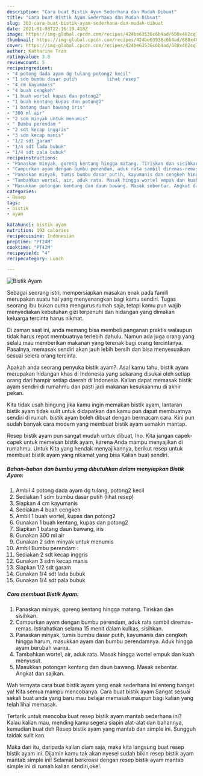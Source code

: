```yaml
---
description: "Cara buat Bistik Ayam Sederhana dan Mudah Dibuat"
title: "Cara buat Bistik Ayam Sederhana dan Mudah Dibuat"
slug: 303-cara-buat-bistik-ayam-sederhana-dan-mudah-dibuat
date: 2021-01-08T22:16:19.418Z
image: https://img-global.cpcdn.com/recipes/424be63536c6b4ad/680x482cq70/bistik-ayam-foto-resep-utama.jpg
thumbnail: https://img-global.cpcdn.com/recipes/424be63536c6b4ad/680x482cq70/bistik-ayam-foto-resep-utama.jpg
cover: https://img-global.cpcdn.com/recipes/424be63536c6b4ad/680x482cq70/bistik-ayam-foto-resep-utama.jpg
author: Katharine Tran
ratingvalue: 3.8
reviewcount: 5
recipeingredient:
- "4 potong dada ayam dg tulang potong2 kecil"
- "1 sdm bumbu dasar putih           lihat resep"
- "4 cm kayumanis"
- "4 buah cengkeh"
- "1 buah wortel kupas dan potong2"
- "1 buah kentang kupas dan potong2"
- "1 batang daun bawang iris"
- "300 ml air"
- "2 sdm minyak untuk menumis"
- " Bumbu perendam "
- "2 sdt kecap inggris"
- "3 sdm kecap manis"
- "1/2 sdt garam"
- "1/4 sdt lada bubuk"
- "1/4 sdt pala bubuk"
recipeinstructions:
- "Panaskan minyak, goreng kentang hingga matang. Tiriskan dan sisihkan."
- "Campurkan ayam dengan bumbu perendam, aduk rata sambil diremas-remas. Istirahatkan selama 15 menit dalam kulkas, sisihkan."
- "Panaskan minyak, tumis bumbu dasar putih, kayumanis dan cengkeh hingga harum, masukkan ayam dan bumbu perendamnya. Aduk hingga ayam berubah warna."
- "Tambahkan wortel, air, aduk rata. Masak hingga wortel empuk dan kuah menyusut."
- "Masukkan potongan kentang dan daun bawang. Masak sebentar. Angkat dan sajikan."
categories:
- Resep
tags:
- bistik
- ayam

katakunci: bistik ayam 
nutrition: 193 calories
recipecuisine: Indonesian
preptime: "PT24M"
cooktime: "PT42M"
recipeyield: "4"
recipecategory: Lunch

---
```



![Bistik Ayam](https://img-global.cpcdn.com/recipes/424be63536c6b4ad/680x482cq70/bistik-ayam-foto-resep-utama.jpg)

Sebagai seorang istri, mempersiapkan masakan enak pada famili merupakan suatu hal yang menyenangkan bagi kamu sendiri. Tugas seorang ibu bukan cuma mengurus rumah saja, tetapi kamu pun wajib menyediakan kebutuhan gizi terpenuhi dan hidangan yang dimakan keluarga tercinta harus nikmat.

Di zaman  saat ini, anda memang bisa membeli panganan praktis walaupun tidak harus repot membuatnya terlebih dahulu. Namun ada juga orang yang selalu mau memberikan makanan yang terenak bagi orang tercintanya. Pasalnya, memasak sendiri akan jauh lebih bersih dan bisa menyesuaikan sesuai selera orang tercinta. 



Apakah anda seorang penyuka bistik ayam?. Asal kamu tahu, bistik ayam merupakan hidangan khas di Indonesia yang sekarang disukai oleh setiap orang dari hampir setiap daerah di Indonesia. Kalian dapat memasak bistik ayam sendiri di rumahmu dan pasti jadi makanan kesukaanmu di akhir pekan.

Kita tidak usah bingung jika kamu ingin memakan bistik ayam, lantaran bistik ayam tidak sulit untuk didapatkan dan kamu pun dapat membuatnya sendiri di rumah. bistik ayam boleh dibuat dengan bermacam cara. Kini pun sudah banyak cara modern yang membuat bistik ayam semakin mantap.

Resep bistik ayam pun sangat mudah untuk dibuat, lho. Kita jangan capek-capek untuk memesan bistik ayam, karena Anda mampu menyajikan di rumahmu. Untuk Kita yang hendak menyajikannya, berikut resep untuk membuat bistik ayam yang nikamat yang bisa Kalian buat sendiri.

<!--inarticleads1-->

##### Bahan-bahan dan bumbu yang dibutuhkan dalam menyiapkan Bistik Ayam:

1. Ambil 4 potong dada ayam dg tulang, potong2 kecil
1. Sediakan 1 sdm bumbu dasar putih           (lihat resep)
1. Siapkan 4 cm kayumanis
1. Sediakan 4 buah cengkeh
1. Ambil 1 buah wortel, kupas dan potong2
1. Gunakan 1 buah kentang, kupas dan potong2
1. Siapkan 1 batang daun bawang, iris
1. Gunakan 300 ml air
1. Gunakan 2 sdm minyak untuk menumis
1. Ambil  Bumbu perendam :
1. Sediakan 2 sdt kecap inggris
1. Gunakan 3 sdm kecap manis
1. Siapkan 1/2 sdt garam
1. Gunakan 1/4 sdt lada bubuk
1. Gunakan 1/4 sdt pala bubuk




<!--inarticleads2-->

##### Cara membuat Bistik Ayam:

1. Panaskan minyak, goreng kentang hingga matang. Tiriskan dan sisihkan.
1. Campurkan ayam dengan bumbu perendam, aduk rata sambil diremas-remas. Istirahatkan selama 15 menit dalam kulkas, sisihkan.
1. Panaskan minyak, tumis bumbu dasar putih, kayumanis dan cengkeh hingga harum, masukkan ayam dan bumbu perendamnya. Aduk hingga ayam berubah warna.
1. Tambahkan wortel, air, aduk rata. Masak hingga wortel empuk dan kuah menyusut.
1. Masukkan potongan kentang dan daun bawang. Masak sebentar. Angkat dan sajikan.




Wah ternyata cara buat bistik ayam yang enak sederhana ini enteng banget ya! Kita semua mampu mencobanya. Cara buat bistik ayam Sangat sesuai sekali buat anda yang baru mau belajar memasak maupun bagi kalian yang telah lihai memasak.

Tertarik untuk mencoba buat resep bistik ayam mantab sederhana ini? Kalau kalian mau, mending kamu segera siapin alat-alat dan bahannya, kemudian buat deh Resep bistik ayam yang mantab dan simple ini. Sungguh taidak sulit kan. 

Maka dari itu, daripada kalian diam saja, maka kita langsung buat resep bistik ayam ini. Dijamin kamu tak akan nyesel sudah bikin resep bistik ayam mantab simple ini! Selamat berkreasi dengan resep bistik ayam mantab simple ini di rumah kalian sendiri,oke!.

